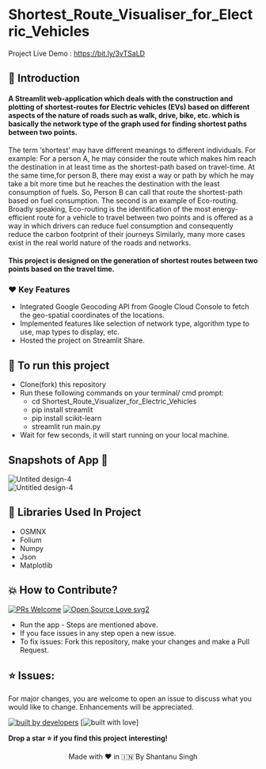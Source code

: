 # Shortest_Route_Visualiser_for_Electric_Vehicles

Project Live Demo : https://bit.ly/3vTSaLD

## 📌 Introduction

<h4> A Streamlit web-application which deals with the construction and plotting of shortest-routes
for Electric vehicles (EVs) based on different aspects of the nature of
roads such as walk, drive, bike, etc. which is basically the network type of
the graph used for finding shortest paths between two points. </h4>

The term ‘shortest’ may have different meanings to different individuals.
For example: For a person A, he may consider the route which makes him
reach the destination in at least time as the shortest-path based on
travel-time. At the same time,for person B, there may exist a way or path by
which he may take a bit more time but he reaches the destination with the
least consumption of fuels. So, Person B can call that route the shortest-path
based on fuel consumption. The second is an example of Eco-routing.
Broadly speaking, Eco-routing is the identification of the most
energy-efficient route for a vehicle to travel between two points and is
offered as a way in which drivers can reduce fuel consumption and
consequently reduce the carbon footprint of their journeys
Similarly, many more cases exist in the real world nature of the
roads and networks.

<h4>
This project is designed on the generation of shortest routes between
two points based on the travel time. </h4>

<h3>❤️ Key Features </h3>

- Integrated Google Geocoding API from Google Cloud Console to fetch the geo-spatial coordinates of the locations.
- Implemented features like selection of network type, algorithm type to use, map types to display, etc.
- Hosted the project on Streamlit Share.



## 📲 To run this project

- Clone(fork) this repository
- Run these following commands on your terminal/ cmd prompt:
  - cd Shortest_Route_Visualizer_for_Electric_Vehicles
  - pip install streamlit
  - pip install scikit-learn
  - streamlit run main.py
- Wait for few seconds, it will start running on your local machine.

## Snapshots of App 📸

![Untited design-4](https://github.com/supershivam13/Shortest_Route_Visualizer_for_Electric_Vehicles/blob/main/assets/Snapshot%201.jpeg)
<br>
![Untitled design-4](https://github.com/supershivam13/Shortest_Route_Visualizer_for_Electric_Vehicles/blob/main/assets/Snapshot%204.jpeg)

## 📒 Libraries Used In Project

* OSMNX <br>
* Folium
* Numpy
* Json
* Matplotlib



## 💥 How to Contribute?
[![PRs Welcome](https://img.shields.io/badge/PRs-welcome-brightgreen.svg?style=flat-square)](http://makeapullrequest.com)
[![Open Source Love svg2](https://badges.frapsoft.com/os/v2/open-source.svg?v=103)](https://github.com/ellerbrock/open-source-badges/)

* Run the app - Steps are mentioned above.
* If you face issues in any step open a new issue.
* To fix issues: Fork this repository, make your changes and make a Pull Request. 


## ⭐ Issues:
For major changes, you are welcome to open an issue to discuss what you would like to change. Enhancements will be appreciated.



<p align = "center">
  
<a href="#"><img src="http://ForTheBadge.com/images/badges/built-by-developers.svg" alt="built by developers"></a>
[![built with love](https://forthebadge.com/images/badges/built-with-love.svg)]

</p>

**Drop a star ⭐ if you find this project interesting!**

<p align="center" width="100%">
   Made with ❤️ in 🇮🇳 By Shantanu Singh  
</p>

